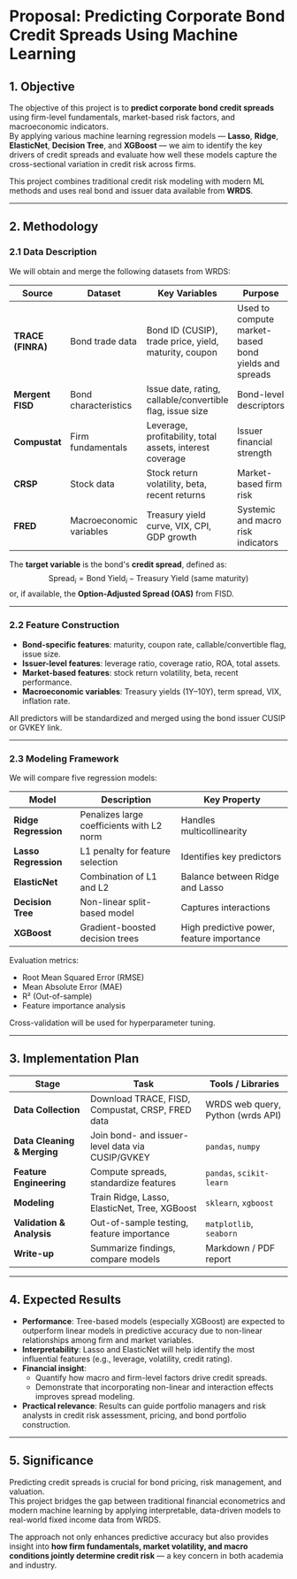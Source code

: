 
# Proposal: Predicting Corporate Bond Credit Spreads Using Machine Learning

## 1. Objective

The objective of this project is to **predict corporate bond credit spreads** using firm-level fundamentals, market-based risk factors, and macroeconomic indicators.  
By applying various machine learning regression models — **Lasso**, **Ridge**, **ElasticNet**, **Decision Tree**, and **XGBoost** — we aim to identify the key drivers of credit spreads and evaluate how well these models capture the cross-sectional variation in credit risk across firms.

This project combines traditional credit risk modeling with modern ML methods and uses real bond and issuer data available from **WRDS**.

---

## 2. Methodology

### 2.1 Data Description

We will obtain and merge the following datasets from WRDS:

| Source | Dataset | Key Variables | Purpose |
|--------|----------|---------------|----------|
| **TRACE (FINRA)** | Bond trade data | Bond ID (CUSIP), trade price, yield, maturity, coupon | Used to compute market-based bond yields and spreads |
| **Mergent FISD** | Bond characteristics | Issue date, rating, callable/convertible flag, issue size | Bond-level descriptors |
| **Compustat** | Firm fundamentals | Leverage, profitability, total assets, interest coverage | Issuer financial strength |
| **CRSP** | Stock data | Stock return volatility, beta, recent returns | Market-based firm risk |
| **FRED** | Macroeconomic variables | Treasury yield curve, VIX, CPI, GDP growth | Systemic and macro risk indicators |

The **target variable** is the bond's **credit spread**, defined as:
$$
\text{Spread}_i = \text{Bond Yield}_i - \text{Treasury Yield (same maturity)}
$$
or, if available, the **Option-Adjusted Spread (OAS)** from FISD.

---

### 2.2 Feature Construction

- **Bond-specific features**: maturity, coupon rate, callable/convertible flag, issue size.
- **Issuer-level features**: leverage ratio, coverage ratio, ROA, total assets.
- **Market-based features**: stock return volatility, beta, recent performance.
- **Macroeconomic variables**: Treasury yields (1Y–10Y), term spread, VIX, inflation rate.

All predictors will be standardized and merged using the bond issuer CUSIP or GVKEY link.

---

### 2.3 Modeling Framework

We will compare five regression models:

| Model | Description | Key Property |
|--------|--------------|---------------|
| **Ridge Regression** | Penalizes large coefficients with L2 norm | Handles multicollinearity |
| **Lasso Regression** | L1 penalty for feature selection | Identifies key predictors |
| **ElasticNet** | Combination of L1 and L2 | Balance between Ridge and Lasso |
| **Decision Tree** | Non-linear split-based model | Captures interactions |
| **XGBoost** | Gradient-boosted decision trees | High predictive power, feature importance |

Evaluation metrics:
- Root Mean Squared Error (RMSE)
- Mean Absolute Error (MAE)
- R² (Out-of-sample)
- Feature importance analysis

Cross-validation will be used for hyperparameter tuning.

---

## 3. Implementation Plan

| Stage | Task | Tools / Libraries |
|--------|------|-------------------|
| **Data Collection** | Download TRACE, FISD, Compustat, CRSP, FRED data | WRDS web query, Python (wrds API) |
| **Data Cleaning & Merging** | Join bond- and issuer-level data via CUSIP/GVKEY | `pandas`, `numpy` |
| **Feature Engineering** | Compute spreads, standardize features | `pandas`, `scikit-learn` |
| **Modeling** | Train Ridge, Lasso, ElasticNet, Tree, XGBoost | `sklearn`, `xgboost` |
| **Validation & Analysis** | Out-of-sample testing, feature importance | `matplotlib`, `seaborn` |
| **Write-up** | Summarize findings, compare models | Markdown / PDF report |

---

## 4. Expected Results

- **Performance**: Tree-based models (especially XGBoost) are expected to outperform linear models in predictive accuracy due to non-linear relationships among firm and market variables.
- **Interpretability**: Lasso and ElasticNet will help identify the most influential features (e.g., leverage, volatility, credit rating).
- **Financial insight**: 
  - Quantify how macro and firm-level factors drive credit spreads.
  - Demonstrate that incorporating non-linear and interaction effects improves spread modeling.
- **Practical relevance**: Results can guide portfolio managers and risk analysts in credit risk assessment, pricing, and bond portfolio construction.

---

## 5. Significance

Predicting credit spreads is crucial for bond pricing, risk management, and valuation.  
This project bridges the gap between traditional financial econometrics and modern machine learning by applying interpretable, data-driven models to real-world fixed income data from WRDS.

The approach not only enhances predictive accuracy but also provides insight into **how firm fundamentals, market volatility, and macro conditions jointly determine credit risk** — a key concern in both academia and industry.
